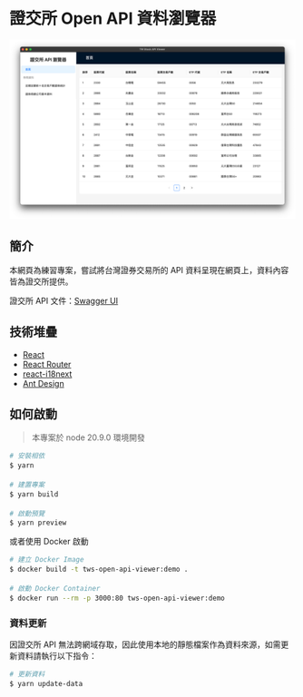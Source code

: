 # 證交所 Open API 資料瀏覽器

![preview](./assets/preview.png)

## 簡介

本網頁為練習專案，嘗試將台灣證券交易所的 API 資料呈現在網頁上，資料內容皆為證交所提供。

證交所 API 文件：[Swagger UI](https://openapi.twse.com.tw/)

## 技術堆疊

- [React](https://reactjs.org/)
- [React Router](https://reactrouter.com/)
- [react-i18next](https://react.i18next.com/)
- [Ant Design](https://ant.design/)

## 如何啟動

> 本專案於 node 20.9.0 環境開發

```bash
# 安裝相依
$ yarn

# 建置專案
$ yarn build

# 啟動預覽
$ yarn preview
```

或者使用 Docker 啟動

```bash
# 建立 Docker Image
$ docker build -t tws-open-api-viewer:demo .

# 啟動 Docker Container
$ docker run --rm -p 3000:80 tws-open-api-viewer:demo
```

### 資料更新

因證交所 API 無法跨網域存取，因此使用本地的靜態檔案作為資料來源，如需更新資料請執行以下指令：

```bash
# 更新資料
$ yarn update-data
```
